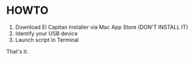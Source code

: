 # HOWTO

1. Download El Capitan Installer via Mac App Store (DON'T INSTALL IT)
2. Identify your USB device
3. Launch script in Terminal

That's it.
